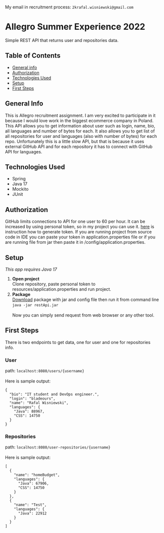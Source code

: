 My email in recruitment process: `2krafal.wisniewski@gmail.com`

# Allegro Summer Experience 2022
Simple REST API that returns user and repositories data.

## Table of Contents
* [General info](#general-info)
* [Authorization](#authorization)
* [Technologies Used](#technologies-used)
* [Setup](#setup)
* [First Steps](#first-steps)


## General Info
This is Allegro recruitment assignment. I am very excited to participate in it 
because I would love work in the biggest ecommerce company in Poland.
This API allows you to get information about user such as login, name, bio, all languages
and number of bytes for each. It also allows you to get list of all repositories for
user and languages (also with number of bytes) for each repo. Unfortunately this is a
little slow API, but that is because it uses external GitHub API and for each repository
it has to connect with GitHub API for languages.

## Technologies Used
* Spring
* Java 17
* Mockito
* JUnit

## Authorization
GitHub limits connections to API for one user to 60 per hour. It can be
increased by using personal token, so in my project you can use it. [here](https://docs.github.com/en/authentication/keeping-your-account-and-data-secure/creating-a-personal-access-token) 
is instruction how to generate token. If you are running project from source code in IDE
you can paste your token in application.properties file or if you are running file from
jar then paste it in /config/application.properties. 

## Setup
*This app requires Java 17*
1. **Open project**
\
Clone repository, paste personal token to resources/application.properties and run project.
2. **Package**
\
[Download](https://github.com/bladeours/allegro-summer-experience-2022/releases) 
package with jar and config file then run it from command line
\
`java -jar restApi.jar`
\
\
Now you can simply send request from web browser or any other tool.
## First Steps
There is two endpoints to get data, one for user and one for repositories info.


### User 
path: `localhost:8080/users/{username}`
\
\
Here is sample output:
```
{
  "bio": "IT student and DevOps engineer.",
  "login": "bladeours",
  "name": "Rafal Wisniewski",
  "languages": {
    "Java": 88967,
    "CSS": 14750
  }
}
```

### Repositories
path: `localhost:8080/user-repositories/{username}`
\
\
Here is sample output:
```
[
  {
    "name": "homeBudget",
    "languages": {
      "Java": 67906,
      "CSS": 14750
    }
  },
  {
    "name": "Test",
    "languages": {
      "Java": 22912
    }
  }
]
```

